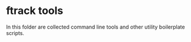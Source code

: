 # ftrack tools

In this folder are collected command line tools and other utility
boilerplate scripts.